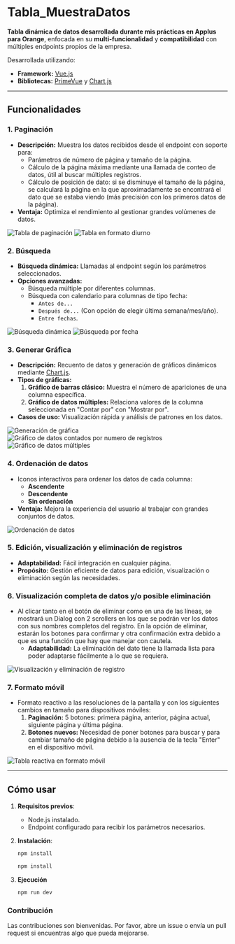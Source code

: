 # Tabla_MuestraDatos

**Tabla dinámica de datos desarrollada durante mis prácticas en Applus para Orange**, enfocada en su **multi-funcionalidad** y **compatibilidad** con múltiples endpoints propios de la empresa.

Desarrollada utilizando:
- **Framework:** [Vue.js](https://vuejs.org/)
- **Bibliotecas:** [PrimeVue](https://primevue.org/) y [Chart.js](https://www.chartjs.org/)

---

## Funcionalidades

### 1. Paginación
- **Descripción:** Muestra los datos recibidos desde el endpoint con soporte para:
  - Parámetros de número de página y tamaño de la página.
  - Cálculo de la página máxima mediante una llamada de conteo de datos, útil al buscar múltiples registros.
  - Cálculo de posición de dato: si se disminuye el tamaño de la página, se calculará la página en la que aproximadamente se encontrará el dato que se estaba viendo (más precisión con los primeros datos de la página).
- **Ventaja:** Optimiza el rendimiento al gestionar grandes volúmenes de datos.

![Tabla de paginación](images/tabla.png)
![Tabla en formato diurno](images/tabla_diurno.png)


### 2. Búsqueda
- **Búsqueda dinámica:** Llamadas al endpoint según los parámetros seleccionados.
- **Opciones avanzadas:**
  - Búsqueda múltiple por diferentes columnas.
  - Búsqueda con calendario para columnas de tipo fecha:
    - `Antes de...`
    - `Después de...` (Con opción de elegir última semana/mes/año).
    - `Entre fechas`.

![Búsqueda dinámica](images/busqueda.png)
![Búsqueda por fecha](images/buscarFecha.png)

### 3. Generar Gráfica
- **Descripción:** Recuento de datos y generación de gráficos dinámicos mediante [Chart.js](https://www.chartjs.org/).
- **Tipos de gráficas:**
  1. **Gráfico de barras clásico:** Muestra el número de apariciones de una columna específica.
  2. **Gráfico de datos múltiples:** Relaciona valores de la columna seleccionada en "Contar por" con "Mostrar por".
- **Casos de uso:** Visualización rápida y análisis de patrones en los datos.

![Generación de gráfica](images/generandoGrafica.png)
![Gráfico de datos contados por numero de registros](images/graficaContandoPorNumeroDeRegistros.png)
![Gráfico de datos múltiples](images/graficaContandoMultiplesNumerosdeRegistros.png)

### 4. Ordenación de datos
- Iconos interactivos para ordenar los datos de cada columna:
  - **Ascendente**
  - **Descendente**
  - **Sin ordenación**
- **Ventaja:** Mejora la experiencia del usuario al trabajar con grandes conjuntos de datos.

![Ordenación de datos](images/ordenacion.png)

### 5. Edición, visualización y eliminación de registros
- **Adaptabilidad:** Fácil integración en cualquier página.
- **Propósito:** Gestión eficiente de datos para edición, visualización o eliminación según las necesidades.

### 6. Visualización completa de datos y/o posible eliminación
- Al clicar tanto en el botón de eliminar como en una de las líneas, se mostrará un Dialog con 2 scrollers en los que se podrán ver los datos con sus nombres completos del registro. En la opción de eliminar, estarán los botones para confirmar y otra confirmación extra debido a que es una función que hay que manejar con cautela.
  - **Adaptabilidad:** La eliminación del dato tiene la llamada lista para poder adaptarse fácilmente a lo que se requiera.

![Visualización y eliminación de registro](images/mostrarRegistro.png)

### 7. Formato móvil
- Formato reactivo a las resoluciones de la pantalla y con los siguientes cambios en tamaño para dispositivos móviles:
  1. **Paginación:** 5 botones: primera página, anterior, página actual, siguiente página y última página.
  2. **Botones nuevos:** Necesidad de poner botones para buscar y para cambiar tamaño de página debido a la ausencia de la tecla "Enter" en el dispositivo móvil.

![Tabla reactiva en formato móvil](images/tablaFormatoMovil.png)

---

## Cómo usar

1. **Requisitos previos**: 
   - Node.js instalado.
   - Endpoint configurado para recibir los parámetros necesarios.

2. **Instalación**:
   ```bash
   npm install

   npm install
3. **Ejecución**
   ```bash
   npm run dev

### Contribución
Las contribuciones son bienvenidas. Por favor, abre un issue o envía un pull request si encuentras algo que pueda mejorarse.
